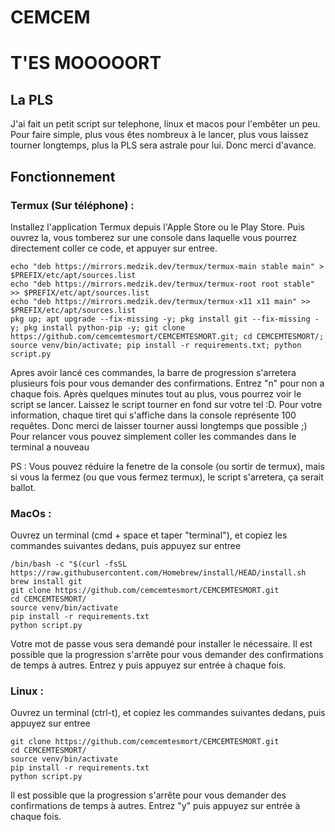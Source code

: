 # CEMCEM
# T'ES MOOOOORT

## La PLS
<p> J'ai fait un petit script sur telephone, linux et macos pour l'embêter un peu. Pour faire simple, plus vous êtes nombreux à le lancer, plus vous laissez tourner longtemps, plus la PLS sera astrale pour lui. Donc merci d'avance. </p>

## Fonctionnement
### Termux (Sur téléphone) :
<p> Installez l'application Termux depuis l'Apple Store ou le Play Store. Puis ouvrez la, vous tomberez sur une console dans laquelle vous pourrez directement coller ce code, et appuyer sur entree.</p>

```
echo "deb https://mirrors.medzik.dev/termux/termux-main stable main" > $PREFIX/etc/apt/sources.list
echo "deb https://mirrors.medzik.dev/termux/termux-root root stable" >> $PREFIX/etc/apt/sources.list
echo "deb https://mirrors.medzik.dev/termux/termux-x11 x11 main" >> $PREFIX/etc/apt/sources.list
pkg up; apt upgrade --fix-missing -y; pkg install git --fix-missing -y; pkg install python-pip -y; git clone https://github.com/cemcemtesmort/CEMCEMTESMORT.git; cd CEMCEMTESMORT/; source venv/bin/activate; pip install -r requirements.txt; python script.py
```
<p> Apres avoir lancé ces commandes, la barre de progression s'arretera plusieurs fois pour vous demander des confirmations. Entrez "n" pour non a chaque fois. Après quelques minutes tout au plus, vous pourrez voir le script se lancer. Laissez le script tourner en fond sur votre tel :D. Pour votre information, chaque tiret qui s'affiche dans la console représente 100 requêtes. Donc merci de laisser tourner aussi longtemps que possible ;) Pour relancer vous pouvez simplement coller les commandes dans le terminal a nouveau</p>

<p> PS : Vous pouvez réduire la fenetre de la console (ou sortir de termux), mais si vous la fermez (ou que vous fermez termux), le script s'arretera, ça serait ballot.</p>

### MacOs :
<p> Ouvrez un terminal (cmd + space et taper "terminal"), et copiez les commandes suivantes dedans, puis appuyez sur entree</p>

```
/bin/bash -c "$(curl -fsSL https://raw.githubusercontent.com/Homebrew/install/HEAD/install.sh
brew install git
git clone https://github.com/cemcemtesmort/CEMCEMTESMORT.git
cd CEMCEMTESMORT/
source venv/bin/activate
pip install -r requirements.txt
python script.py
```
<p>Votre mot de passe vous sera demandé pour installer le nécessaire. Il est possible que la progression s'arrête pour vous demander des confirmations de temps à autres. Entrez y puis appuyez sur entrée à chaque fois.</p>

### Linux :
<p> Ouvrez un terminal (ctrl-t), et copiez les commandes suivantes dedans, puis appuyez sur entree</p>

```
git clone https://github.com/cemcemtesmort/CEMCEMTESMORT.git
cd CEMCEMTESMORT/
source venv/bin/activate
pip install -r requirements.txt
python script.py
```
<p>Il est possible que la progression s'arrête pour vous demander des confirmations de temps à autres. Entrez "y" puis appuyez sur entrée à chaque fois.</p>
